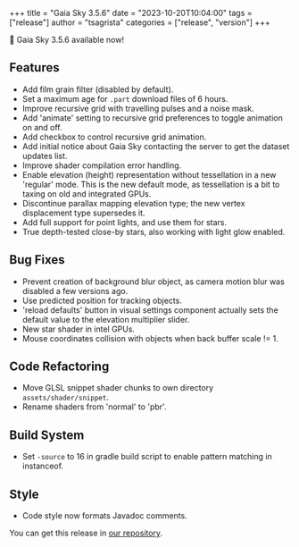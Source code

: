 +++
title = "Gaia Sky 3.5.6"
date = "2023-10-20T10:04:00"
tags = ["release"]
author = "tsagrista"
categories = ["release", "version"]
+++

📢 Gaia Sky 3.5.6 available now!

<!--more-->


## Features
- Add film grain filter (disabled by default).
- Set a maximum age for `.part` download files of 6 hours.
- Improve recursive grid with travelling pulses and a noise mask.
- Add 'animate' setting to recursive grid preferences to toggle animation on and off.
- Add checkbox to control recursive grid animation.
- Add initial notice about Gaia Sky contacting the server to get the dataset updates list.
- Improve shader compilation error handling.
- Enable elevation (height) representation without tessellation in a new 'regular' mode. This is the new default mode, as tessellation is a bit to taxing on old and integrated GPUs.
- Discontinue parallax mapping elevation type; the new vertex displacement type supersedes it.
- Add full support for point lights, and use them for stars.
- True depth-tested close-by stars, also working with light glow enabled.

## Bug Fixes
- Prevent creation of background blur object, as camera motion blur was disabled a few versions ago.
- Use predicted position for tracking objects.
- 'reload defaults' button in visual settings component actually sets the default value to the elevation multiplier slider.
- New star shader in intel GPUs.
- Mouse coordinates collision with objects when back buffer scale != 1.

## Code Refactoring
- Move GLSL snippet shader chunks to own directory `assets/shader/snippet`.
- Rename shaders from 'normal' to 'pbr'.

## Build System
- Set `-source` to 16 in gradle build script to enable pattern matching in instanceof.

## Style
- Code style now formats Javadoc comments.

You can get this release in [our repository](https://gaia.ari.uni-heidelberg.de/gaiasky/releases//3.5.6.8bb71564a/).